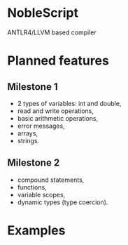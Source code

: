 # NobleScript
ANTLR4/LLVM based compiler

# Planned features
## Milestone 1
- 2 types of variables: int and double,
- read and write operations,
- basic arithmetic operations,
- error messages,
- arrays,
- strings.

## Milestone 2
- compound statements,
- functions,
- variable scopes,
- dynamic types (type coercion).

# Examples

